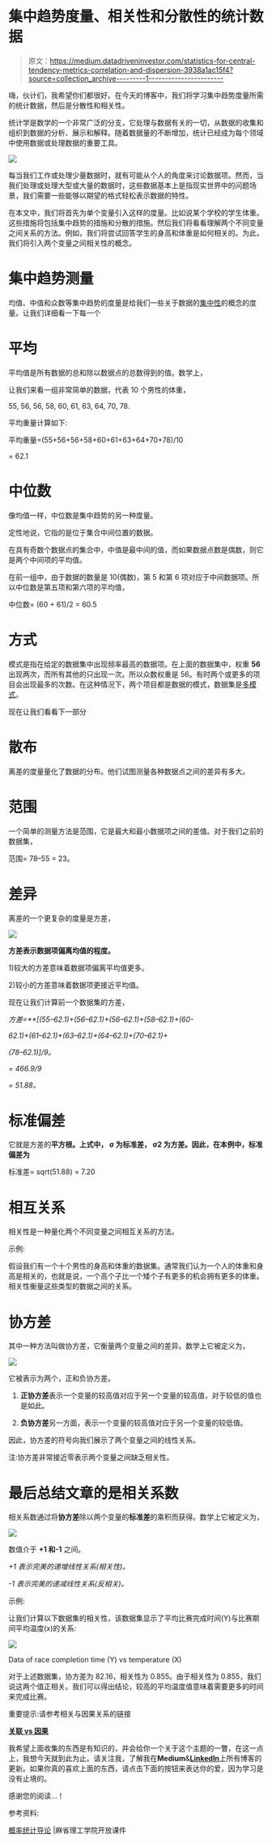 # 集中趋势度量、相关性和分散性的统计数据

> 原文：<https://medium.datadriveninvestor.com/statistics-for-central-tendency-metrics-correlation-and-dispersion-3938a1ac15f4?source=collection_archive---------1----------------------->

嗨，伙计们，我希望你们都很好。在今天的博客中，我们将学习集中趋势度量所需的统计数据，然后是分散性和相关性。

统计学是数学的一个非常广泛的分支，它处理与数据有关的一切，从数据的收集和组织到数据的分析、展示和解释。随着数据量的不断增加，统计已经成为每个领域中使用数据或处理数据的重要工具。

![](img/82658416f4d54c2995ac8aca684990eb.png)

每当我们工作或处理少量数据时，就有可能从个人的角度来讨论数据项。然而，当我们处理或处理大型或大量的数据时，这些数据基本上是指现实世界中的问题场景，我们需要一些能够以期望的格式轻松表示数据的特性。

在本文中，我们将首先为单个变量引入这样的度量。比如说某个学校的学生体重。这些措施将包括集中趋势的措施和分散的措施。然后我们将看看理解两个不同变量之间关系的方法。例如，我们将尝试回答学生的身高和体重是如何相关的。为此，我们将引入两个变量之间相关性的概念。

# 集中趋势测量

均值、中值和众数等集中趋势的度量是给我们一些关于数据的[集中性](http://sorana.academicdirect.ro/pages/doc/Eng2015/CentralityMeasuresFinal.pdf)的概念的度量。让我们详细看一下每一个

# 平均

平均值是所有数据的总和除以数据点的总数得到的值。数学上，

让我们来看一组非常简单的数据，代表 10 个男性的体重，

55, 56, 56, 58, 60, 61, 63, 64, 70, 78.

平均重量计算如下:

平均重量=(55+56+56+58+60+61+63+64+70+78)/10

= 62.1

# 中位数

像均值一样，中位数是集中趋势的另一种度量。

定性地说，它指的是位于集合中间位置的数据。

在具有奇数个数据点的集合中，中值是最中间的值，而如果数据点数是偶数，则它是两个中间项的平均值。

在前一组中，由于数据的数量是 10(偶数)，第 5 和第 6 项对应于中间数据项。所以中位数是第五项和第六项的平均值，

中位数= (60 + 61)/2 = 60.5

# 方式

模式是指在给定的数据集中出现频率最高的数据项。在上面的数据集中，权重 **56** 出现两次，而所有其他的只出现一次。所以众数权重是 56。有时两个或更多的项目会出现最多的次数。在这种情况下，两个项目都是数据的模式，数据集是[多模式](https://en.wikipedia.org/wiki/Multimodal)。

现在让我们看看下一部分

# 散布

离差的度量量化了数据的分布。他们试图测量各种数据点之间的差异有多大。

# 范围

一个简单的测量方法是范围，它是最大和最小数据项之间的差值。对于我们之前的数据集，

范围= 78–55 = 23。

# 差异

离差的一个更复杂的度量是方差，

![](img/fbd6b176829bcdd639427c89e21f9683.png)

**方差表示数据项偏离均值的程度。**

1)较大的方差意味着数据项偏离平均值更多。

2)较小的方差意味着数据项更接近平均值。

现在让我们计算前一个数据集的方差，

*方差=**[(55–62.1)+(56–62.1)+(56–62.1)+(58–62.1)+(60-*

*62.1)+(61–62.1)+(63–62.1)+(64–62.1)+(70–62.1)+*

*(78–62.1)]/9。*

*= 466.9/9*

*= 51.88。*

# 标准偏差

它就是方差的**平方根。上式中， **σ** 为标准差， **σ2** 为方差。因此，在本例中，标准偏差为**

标准差= sqrt(51.88) = 7.20

# 相互关系

相关性是一种量化两个不同变量之间相互关系的方法。

示例:

假设我们有一个十个男性的身高和体重的数据集。通常我们认为一个人的体重和身高是相关的，也就是说，一个高个子比一个矮个子有更多的机会拥有更多的体重。相关性衡量这些类型的数据之间的关系。

# 协方差

其中一种方法叫做协方差，它衡量两个变量之间的差异。数学上它被定义为，

![](img/4ecd5e37228753997ea3225dc1e44346.png)

它被表示为两个，正和负协方差。

1) **正协方差**表示一个变量的较高值对应于另一个变量的较高值，对于较低的值也是如此。

2) **负协方差**另一方面，表示一个变量的较高值对应于另一个变量的较低值。

因此，协方差的符号向我们展示了两个变量之间的线性关系。

注:协方差非常接近零表示两个变量之间缺乏相关性。

# 最后总结文章的是相关系数

相关系数通过将**协方差**除以两个变量的**标准差**的乘积而获得。数学上它被定义为，

![](img/d518ba94a9ffc98b372d060ea3cd3f01.png)

数值介于 **+1 和-1** 之间。

*+1 表示完美的递增线性关系(相关性)。*

*-1 表示完美的递减线性关系(反相关)。*

示例:

让我们计算以下数据集的相关性，该数据集显示了平均比赛完成时间(Y)与比赛期间平均温度(x)的关系:

![](img/ed02b0bc495c24e576ba65582ff4c3b4.png)

Data of race completion time (Y) vs temperature (X)

对于上述数据集，协方差为 82.16，相关性为 0.855。由于相关性为 0.855，我们说这两个值正相关。我们可以得出结论，较高的平均温度值意味着需要更多的时间来完成比赛。

重要提示:请参考相关与因果关系的链接

[**关联 vs 因果**](http://www.abs.gov.au/websitedbs/a3121120.nsf/home/statistical+language+-+correlation+and+causation)

我希望上面收集的东西是有知识的，并会给你一个关于这个主题的一瞥，在这一点上，我想今天就到此为止。请关注我，了解我在**Medium**&[**LinkedIn**](https://www.linkedin.com/in/madhav-mishra-65783388/)上所有博客的更新。如果你真的喜欢上面的东西，请点击下面的按钮来表达你的爱，因为学习是没有止境的。

感谢您的阅读…！

参考资料:

[概率统计导论](https://ocw.mit.edu/courses/find-by-topic/#cat=mathematics&subcat=probabilityandstatistics) |麻省理工学院开放课件